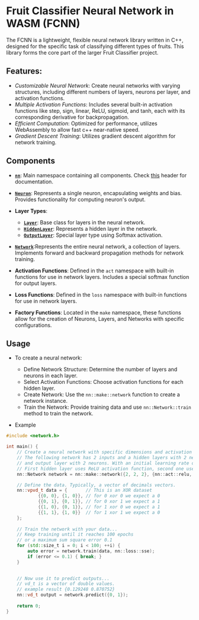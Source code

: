 # Fruit Classifier Neural Network in WASM (FCNN)

The FCNN is a lightweight, flexible neural network library written in C++, designed for the specific task of classifying
different types of fruits. This library forms the core part of the larger Fruit Classifier project.

## Features:

- *Customizable Neural Network*: Create neural networks with varying structures, including different numbers of layers,
  neurons per layer, and activation functions.
- *Multiple Activation Functions*: Includes several built-in activation functions like step, sign, linear, ReLU,
  sigmoid,
  and tanh, each with its corresponding derivative for backpropagation.
- *Efficient Computation*: Optimized for performance, utilizes WebAssembly to allow fast c++ near-native speed.
- *Gradient Descent Training*: Utilizes gradient descent algorithm for network training.

## Components

- **[```nn```](nn/nn.h)**: Main namespace containing all components.
  Check [this](nn/nn.h) header for documentation.

- **[```Neuron```](nn/neuron.h)**: Represents a single neuron, encapsulating weights and bias.
  Provides functionality for computing neuron's output.

- **Layer Types**:
    - **[```Layer```](nn/layer.h)**: Base class for layers in the neural network.
    - **[```HiddenLayer```](nn/hidden_layer.h)**: Represents a hidden layer in the network.
    - **[```OutputLayer```](nn/output_layer.h)**: Special layer type using Softmax activation.

- **[```Network```](nn/network.h)**:Represents the entire neural network, a collection of layers.
  Implements forward and backward propagation methods for network training.

- **Activation Functions**: Defined in the ```act``` namespace with built-in functions for use in network layers.
  Includes a special softmax function for output layers.

- **Loss Functions**: Defined in the ```loss``` namespace with built-in functions for use in network layers.

- **Factory Functions**:
  Located in the ```make``` namespace, these functions allow for the creation of Neurons, Layers, and Networks with
  specific configurations.

## Usage

- To create a neural network:
    - Define Network Structure: Determine the number of layers and neurons in each layer.
    - Select Activation Functions: Choose activation functions for each hidden layer.
    - Create Network: Use the ```nn::make::network``` function to create a network instance.
    - Train the Network: Provide training data and use ```nn::Network::train``` method to train the network.

- Example

```c++
#include <network.h>

int main() {
    // Create a neural network with specific dimensions and activation functions
    // The following network has 2 inputs and a hidden layers with 2 neurons,
    // and output layer with 2 neurons. With an initial learning rate of 0.01.
    // First hidden layer uses ReLU activation function, second one uses Sigmoid.
    nn::Network network = nn::make::network({2, 2, 2}, {nn::act::relu, nn::act::sigmoid}, 0.01);

    // Define the data. Typically, a vector of decimals vectors.
    nn::vpvd_t data = {       // This is an XOR dataset
            {{0, 0}, {1, 0}}, // for 0 xor 0 we expect a 0
            {{0, 1}, {0, 1}}, // for 0 xor 1 we expect a 1
            {{1, 0}, {0, 1}}, // for 1 xor 0 we expect a 1
            {{1, 1}, {1, 0}}  // for 1 xor 1 we expect a 0
    };
    
    // Train the network with your data...
    // Keep training until it reaches 100 epochs
    // or a maximum sum square error 0.1
    for (std::size_t i = 0; i < 100; ++i) {
        auto error = network.train(data, nn::loss::sse);
        if (error <= 0.1) { break; }
    }
    

    // Now use it to predict outputs...
    // vd_t is a vector of double values.
    // example result {0.129248 0.870752}
    nn::vd_t output = network.predict({0, 1});
    
    return 0;
}
```
